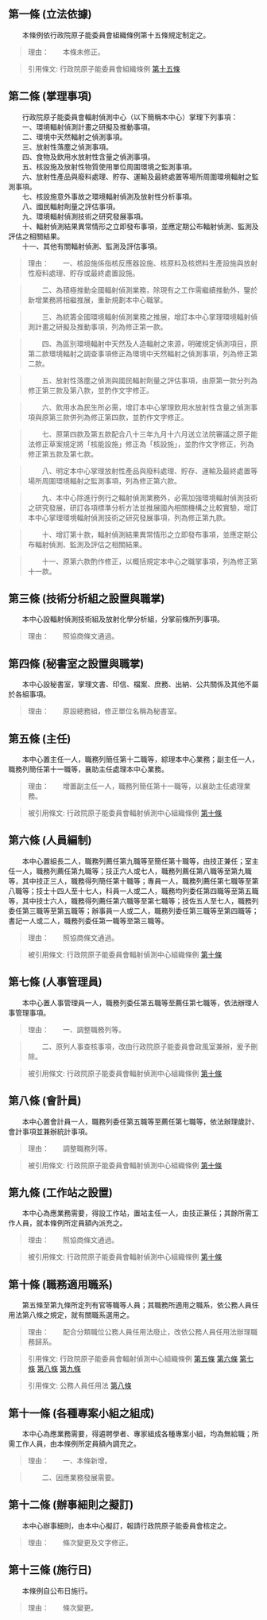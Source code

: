 第一條 (立法依據)
-----------------
　　本條例依行政院原子能委員會組織條例第十五條規定制定之。  
> 理由：　　本條未修正。

> 引用條文: 行政院原子能委員會組織條例 [第十五條](1027#第十五條-核能研究所等機構之設立)



第二條 (掌理事項)
-----------------
　　行政院原子能委員會輻射偵測中心（以下簡稱本中心）掌理下列事項：  
　　一、環境輻射偵測計畫之研擬及推動事項。  
　　二、環境中天然輻射之偵測事項。  
　　三、放射性落塵之偵測事項。  
　　四、食物及飲用水放射性含量之偵測事項。  
　　五、核設施及放射性物質使用單位周圍環境之監測事項。  
　　六、放射性產品與廢料處理、貯存、運輸及最終處置等場所周圍環境輻射之監測事項。  
　　七、核設施意外事故之環境輻射偵測及放射性分析事項。  
　　八、國民輻射劑量之評估事項。  
　　九、環境輻射偵測技術之研究發展事項。  
　　十、輻射偵測結果異常情形之立即發布事項，並應定期公布輻射偵測、監測及評估之相關結果。  
　　十一、其他有關輻射偵測、監測及評估事項。  
> 理由：　　一、核設施係指核反應器設施、核原料及核燃料生產設施與放射性廢料處理、貯存或最終處置設施。

> 　　二、為積極推動全國輻射偵測業務，除現有之工作需繼續推動外，鑒於新增業務將相繼推展，重新規劃本中心職掌。

> 　　三、為統籌全國環境輻射偵測業務之推展，增訂本中心掌理環境輻射偵測計畫之研擬及推動事項，列為修正第一款。

> 　　四、為區別環境輻射中天然及人造輻射之來源，明確規定偵測項目，原第二款環境輻射之調查事項修正為環境中天然輻射之偵測事項，列為修正第二款。

> 　　五、放射性落塵之偵測與國民輻射劑量之評估事項，由原第一款分列為修正第三款及第八款，並酌作文字修正。

> 　　六、飲用水為民生所必需，增訂本中心掌理飲用水放射性含量之偵測事項與原第三款併列為修正第四款，並酌作文字修正。

> 　　七、原第四款及第五款配合八十三年九月十六月送立法院審議之原子能法修正草案規定將「核能設施」修正為「核設施」，並酌作文字修正，列為修正第五款及第七款。

> 　　八、明定本中心掌理放射性產品與廢料處理、貯存、運輸及最終處置等場所周圍環境輻射之監測事項，列為修正第六款。

> 　　九、本中心除進行例行之輻射偵測業務外，必需加強環境輻射偵測技術之研究發展，研訂各項標準分析方法並推展國內相關機構之比較實驗，增訂本中心掌理環境輻射偵測技術之研究發展事項，列為修正第九款。

> 　　十、增訂第十款，輻射偵測結果異常情形之立即發布事項，並應定期公布輻射偵測、監測及評估之相關結果。

> 　　十一、原第六款酌作修正，以概括規定本中心之職掌事項，列為修正第十一款。



第三條 (技術分析組之設置與職掌)
-------------------------------
　　本中心設輻射偵測技術組及放射化學分析組，分掌前條所列事項。  
> 理由：　　照協商條文通過。



第四條 (秘書室之設置與職掌)
---------------------------
　　本中心設秘書室，掌理文書、印信、檔案、庶務、出納、公共關係及其他不屬於各組事項。  
> 理由：　　原設總務組，修正單位名稱為秘書室。



第五條 (主任)
-------------
　　本中心置主任一人，職務列簡任第十二職等，綜理本中心業務；副主任一人，職務列簡任第十一職等，襄助主任處理本中心業務。  
> 理由：　　增置副主任一人，職務列簡任第十一職等，以襄助主任處理業務。

> 被引用條文: 行政院原子能委員會輻射偵測中心組織條例 [第十條](2702#第十條-職務適用職系)



第六條 (人員編制)
-----------------
　　本中心置組長二人，職務列薦任第九職等至簡任第十職等，由技正兼任；室主任一人，職務列薦任第九職等；技正六人或七人，職務列薦任第八職等至第九職等，其中技正三人，職務得列簡任第十職等；專員一人，職務列薦任第七職等至第八職等；技士十四人至十七人，科員一人或二人，職務均列委任第四職等至第五職等，其中技士六人，職務得列薦任第六職等至第七職等；技佐五人至七人，職務列委任第三職等至第五職等；辦事員一人或二人，職務列委任第三職等至第四職等；書記一人或二人，職務列委任第一職等至第三職等。  
> 理由：　　照協商條文通過。

> 被引用條文: 行政院原子能委員會輻射偵測中心組織條例 [第十條](2702#第十條-職務適用職系)



第七條 (人事管理員)
-------------------
　　本中心置人事管理員一人，職務列委任第五職等至薦任第七職等，依法辦理人事管理事項。  
> 理由：　　一、調整職務列等。

> 　　二、原列人事查核事項，改由行政院原子能委員會政風室兼辦，爰予刪除。

> 被引用條文: 行政院原子能委員會輻射偵測中心組織條例 [第十條](2702#第十條-職務適用職系)



第八條 (會計員)
---------------
　　本中心置會計員一人，職務列委任第五職等至薦任第七職等，依法辦理歲計、會計事項並兼辦統計事項。  
> 理由：　　調整職務列等。

> 被引用條文: 行政院原子能委員會輻射偵測中心組織條例 [第十條](2702#第十條-職務適用職系)



第九條 (工作站之設置)
---------------------
　　本中心為應業務需要，得設工作站，置站主任一人，由技正兼任；其餘所需工作人員，就本條例所定員額內派充之。  
> 理由：　　照協商條文通過。

> 被引用條文: 行政院原子能委員會輻射偵測中心組織條例 [第十條](2702#第十條-職務適用職系)



第十條 (職務適用職系)
---------------------
　　第五條至第九條所定列有官等職等人員；其職務所適用之職系，依公務人員任用法第八條之規定，就有關職系選用之。  
> 理由：　　配合分類職位公務人員任用法廢止，改依公務人員任用法辦理職務歸系。

> 引用條文: 行政院原子能委員會輻射偵測中心組織條例 [第五條](2702#第五條-主任) [第六條](2702#第六條-人員編制) [第七條](2702#第七條-人事管理員) [第八條](2702#第八條-會計員) [第九條](2702#第九條-工作站之設置)

> 引用條文: 公務人員任用法 [第八條](4617#第八條-職系說明書)



第十一條 (各種專案小組之組成)
-----------------------------
　　本中心為應業務需要，得遴聘學者、專家組成各種專案小組，均為無給職；所需工作人員，由本條例所定員額內調充之。  
> 理由：　　一、本條新增。

> 　　二、因應業務發展需要。



第十二條 (辦事細則之擬訂)
-------------------------
　　本中心辦事細則，由本中心擬訂，報請行政院原子能委員會核定之。  
> 理由：　　條次變更及文字修正。



第十三條 (施行日)
-----------------
　　本條例自公布日施行。  
> 理由：　　條次變更。